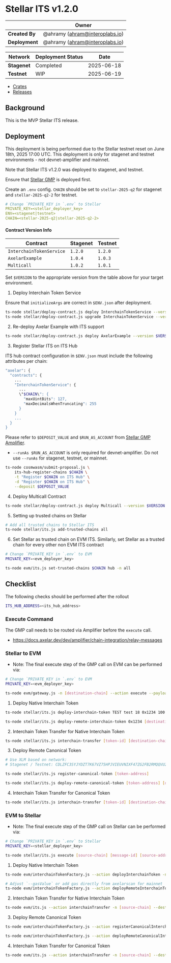 # Stellar ITS v1.2.0

|                | **Owner**                            |
| -------------- | ------------------------------------ |
| **Created By** | @ahramy (<ahram@interoplabs.io>)     |
| **Deployment** | @ahramy (<ahram@interoplabs.io>)     |

| **Network**          | **Deployment Status** | **Date**   |
| -------------------- | --------------------- | ---------- |
| **Stagenet**         | Completed             | 2025-06-18 |
| **Testnet**          | WIP                   | 2025-06-19 |

- [Crates](https://crates.io/crates/stellar-interchain-token-service/1.2.0)
- [Releases](https://github.com/axelarnetwork/axelar-amplifier-stellar/releases/tag/stellar-interchain-token-service-v1.2.0)

## Background

This is the MVP Stellar ITS release.

## Deployment

This deployment is being performed due to the Stellar testnet reset on June 18th, 2025 17:00 UTC. This deployment is only for stagenet and testnet environments - not devnet-amplifier and mainnet.

Note that Stellar ITS v1.2.0 was deployed to stagenet, and testnet.

Ensure that [Stellar GMP](../stellar/2025-06-GMP-v1.1.2.md) is deployed first.

Create an `.env` config. `CHAIN` should be set to `stellar-2025-q2` for stagenet and `stellar-2025-q2-2` for testnet.

```yaml
# Change `PRIVATE_KEY in `.env` to Stellar
PRIVATE_KEY=<stellar_deployer_key>
ENV=<stagenet|testnet>
CHAIN=<stellar-2025-q2|stellar-2025-q2-2>
```

#### Contract Version Info

| Contract                 | **Stagenet** | **Testnet** |
| ------------------------ | ------------ | ----------- |
| `InterchainTokenService` | `1.2.0`      | `1.2.0`     |
| `AxelarExample`          | `1.0.4`      | `1.0.3`     |
| `Multicall`              | `1.0.2`      | `1.0.1`     |

Set `$VERSION` to the appropriate version from the table above for your target environment.

1. Deploy Interchain Token Service

Ensure that `initializeArgs` are correct in `$ENV.json` after deployment.

```bash
ts-node stellar/deploy-contract.js deploy InterchainTokenService --version 1.1.2
ts-node stellar/deploy-contract.js upgrade InterchainTokenService --version 1.2.0
```

2. Re-deploy Axelar Example with ITS support

```bash
ts-node stellar/deploy-contract.js deploy AxelarExample --version $VERSION
```

3. Register Stellar ITS on ITS Hub

ITS hub contract configuration in `$ENV.json` must include the following attributes per chain:

```bash
"axelar": {
  "contracts": {
    ...
    "InterchainTokenService": {
      ...
      \"$CHAIN\": {
        "maxUintBits": 127,
        "maxDecimalsWhenTruncating": 255
      }
    }
    ...
  }
}
```

Please refer to `$DEPOSIT_VALUE` and `$RUN_AS_ACCOUNT` from [Stellar GMP Amplifier](../cosmwasm/2025-06-Stellar-GMP-v1.2.0.md).

- `--runAs $RUN_AS_ACCOUNT` is only required for devnet-amplifier. Do not use `--runAs` for stagenet, testnet, or mainnet.

```bash
ts-node cosmwasm/submit-proposal.js \
    its-hub-register-chains $CHAIN \
    -t "Register $CHAIN on ITS Hub" \
    -d "Register $CHAIN on ITS Hub" \
    --deposit $DEPOSIT_VALUE
```

4. Deploy Multicall Contract

```bash
ts-node stellar/deploy-contract.js deploy Multicall --version $VERSION
```

5. Setting up trusted chains on Stellar

```bash
# Add all trusted chains to Stellar ITS
ts-node stellar/its.js add-trusted-chains all
```

6. Set Stellar as trusted chain on EVM ITS. Similarly, set Stellar as a trusted chain for every other non EVM ITS contract

```bash
# Change `PRIVATE_KEY in `.env` to EVM
PRIVATE_KEY=<evm_deployer_key>

ts-node evm/its.js set-trusted-chains $CHAIN hub -n all
```

## Checklist

The following checks should be performed after the rollout

```bash
ITS_HUB_ADDRESS=<its_hub_address>
```

### Execute Command

The GMP call needs to be routed via Amplifier before the `execute` call.

- <https://docs.axelar.dev/dev/amplifier/chain-integration/relay-messages>

### Stellar to EVM

- Note: The final execute step of the GMP call on EVM can be performed via:

```bash
# Change `PRIVATE_KEY in `.env` to EVM
PRIVATE_KEY=<evm_deployer_key>

ts-node evm/gateway.js -n [destination-chain] --action execute --payload $PAYLOAD --sourceChain axelar --sourceAddress $ITS_HUB_ADDRESS --messageId [message-id] --destination [destination-address]
```

1. Deploy Native Interchain Token

```bash
ts-node stellar/its.js deploy-interchain-token TEST test 18 0x1234 100

ts-node stellar/its.js deploy-remote-interchain-token 0x1234 [destination-chain] --gas-amount 10000000
```

2. Interchain Token Transfer for Native Interchain Token

```bash
ts-node stellar/its.js interchain-transfer [token-id] [destination-chain] [destination-address] [amount] --gas-amount 10000000
```

3. Deploy Remote Canonical Token

```bash
# Use XLM based on network:
# Stagenet / Testnet: CDLZFC3SYJYDZT7K67VZ75HPJVIEUVNIXF47ZG2FB2RMQQVU2HHGCYSC

ts-node stellar/its.js register-canonical-token [token-address]

ts-node stellar/its.js deploy-remote-canonical-token [token-address] [destination-chain] --gas-amount 10000000
```

4. Interchain Token Transfer for Canonical Token

```bash
ts-node stellar/its.js interchain-transfer [token-id] [destination-chain] [destination-address] [amount] --gas-amount 10000000
```

### EVM to Stellar

- Note: The final execute step of the GMP call on Stellar can be performed via:

```bash
# Change `PRIVATE_KEY in `.env` to Stellar
PRIVATE_KEY=<stellar_deployer_key>

ts-node stellar/its.js execute [source-chain] [message-id] [source-address] [payload]
```

1. Deploy Native Interchain Token

```bash
ts-node evm/interchainTokenFactory.js --action deployInterchainToken -n [source-chain] --destinationChain $CHAIN --salt "salt" --name "test" --symbol "TEST" --decimals 18

# Adjust `--gasValue` or add gas directly from axelarscan for mainnet
ts-node evm/interchainTokenFactory.js --action deployRemoteInterchainToken -n [source-chain] --destinationChain $CHAIN --salt "salt" --gasValue 1000000000000000000
```

2. Interchain Token Transfer for Native Interchain Token

```bash
ts-node evm/its.js --action interchainTransfer -n [source-chain] --destinationChain $CHAIN --destinationAddress [encoded-recipient] --tokenId [token-id] --amount [amount]
```

3. Deploy Remote Canonical Token

```bash
ts-node evm/interchainTokenFactory.js --action registerCanonicalInterchainToken -n [source-chain] --destinationChain $CHAIN --tokenAddress [token-address]

ts-node evm/interchainTokenFactory.js --action deployRemoteCanonicalInterchainToken -n [source-chain] --destinationChain $CHAIN --tokenAddress [token-address] --gasValue 1000000000000000000
```

4. Interchain Token Transfer for Canonical Token

```bash
ts-node evm/its.js --action interchainTransfer -n [source-chain] --destinationChain $CHAIN --destinationAddress [encoded-recipient] --tokenId [token-id] --amount [amount] --gasValue 1000000000000000000
```
